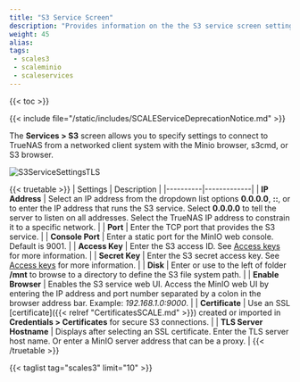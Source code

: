 ```yaml
---
title: "S3 Service Screen"
description: "Provides information on the the S3 service screen settings."
weight: 45
alias: 
tags:
 - scales3
 - scaleminio
 - scaleservices
---
```



{{< toc >}}


{{< include file="/static/includes/SCALEServiceDeprecationNotice.md" >}}


The **Services > S3** screen allows you to specify settings to connect to TrueNAS from a networked client system with the Minio browser, s3cmd, or S3 browser.

![S3ServiceSettingsTLS](/images/SCALE/22.12/S3ServiceSettingsTLS.png "S3 Service Options")

{{< truetable >}}
| Settings | Description |
|----------|-------------|
| **IP Address** | Select an IP address from the dropdown list options **0.0.0.0**, **::**, or to enter the IP address that runs the S3 service. Select **0.0.0.0** to tell the server to listen on all addresses. Select the TrueNAS IP address to constrain it to a specific network. |
| **Port** | Enter the TCP port that provides the S3 service.   |
| **Console Port** | Enter a static port for the MinIO web console. Default is 9001. |
| **Access Key** | Enter the S3 access ID. See [Access keys](https://docs.aws.amazon.com/general/latest/gr/aws-sec-cred-types.html#access-keys-and-secret-access-keys) for more information. |
| **Secret Key** | Enter the S3 secret access key. See [Access keys](https://docs.aws.amazon.com/general/latest/gr/aws-sec-cred-types.html#access-keys-and-secret-access-keys) for more information. |
| **Disk** | Enter or use <iconify-icon icon="bxs:right-arrow"></iconify-icon> to the left of <span class="material-icons">folder</span> **/mnt** to browse to a directory to define the S3 file system path. |
| **Enable Browser** | Enables the S3 service web UI. Access the MinIO web UI by entering the IP address and port number separated by a colon in the browser address bar. Example: *192.168.1.0:9000*. |
| **Certificate** | Use an SSL [certificate]({{< relref "CertificatesSCALE.md" >}}) created or imported in **Credentials > Certificates** for secure S3 connections. |
| **TLS Server Hostname**  | Displays after selecting an SSL certificate. Enter the TLS server host name. Or enter a MinIO server address that can be a proxy. |
{{< /truetable >}}

{{< taglist tag="scales3" limit="10" >}}